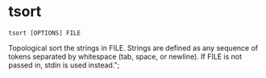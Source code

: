 # tsort

```
tsort [OPTIONS] FILE
```

Topological sort the strings in FILE. Strings are defined as any sequence of tokens separated by whitespace (tab, space, or newline). If FILE is not passed in, stdin is used instead.";